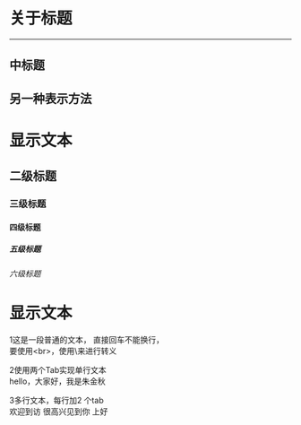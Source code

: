 关于标题
====

----

中标题
----

另一种表示方法
----


# 显示文本

## 二级标题

### 三级标题

#### 四级标题

##### 五级标题
###### 六级标题

# 显示文本
1这是一段普通的文本，
直接回车不能换行，<br>
要使用\<br>，使用\来进行转义


2使用两个Tab实现单行文本<br>
        hello，大家好，我是朱金秋
    
3多行文本，每行加2 个tab<br>
        欢迎到访
        很高兴见到你
        上好
